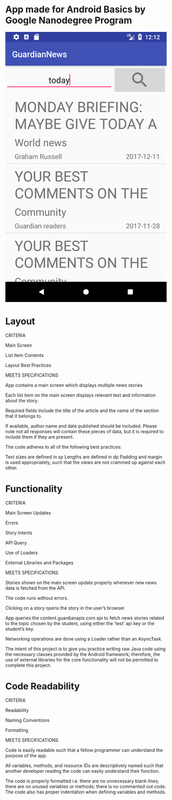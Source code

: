 # App made for Android Basics by Google Nanodegree Program

![GuardianNews](GuardianNews.png)

# Layout

CRITERIA

Main Screen

List Item Contents

Layout Best Practices

MEETS SPECIFICATIONS

App contains a main screen which displays multiple news stories

Each list item on the main screen displays relevant text and information about the story.

Required fields include the title of the article and the name of the section that it belongs to.

If available, author name and date published should be included. Please note not all responses will contain these pieces of data, but it is required to include them if they are present.

The code adheres to all of the following best practices:

Text sizes are defined in sp
Lengths are defined in dp
Padding and margin is used appropriately, such that the views are not crammed up against each other.

# Functionality

CRITERIA

Main Screen Updates

Errors

Story Intents

API Query

Use of Loaders

External Libraries and Packages

MEETS SPECIFICATIONS

Stories shown on the main screen update properly whenever new news data is fetched from the API.

The code runs without errors.

Clicking on a story opens the story in the user’s browser.

App queries the content.guardianapis.com api to fetch news stories related to the topic chosen by the student, using either the ‘test’ api key or the student’s key.

Networking operations are done using a Loader rather than an AsyncTask.

The intent of this project is to give you practice writing raw Java code using the necessary classes provided by the Android framework; therefore, the use of external libraries for the core functionality will not be permitted to complete this project.

# Code Readability

CRITERIA

Readability

Naming Conventions

Formatting

MEETS SPECIFICATIONS

Code is easily readable such that a fellow programmer can understand the purpose of the app.

All variables, methods, and resource IDs are descriptively named such that another developer reading the code can easily understand their function.

The code is properly formatted i.e. there are no unnecessary blank lines; there are no unused variables or methods; there is no commented out code.
The code also has proper indentation when defining variables and methods.
